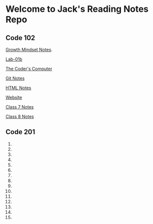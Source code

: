 # Welcome to Jack's Reading Notes Repo

## Code 102

[Growth Mindset Notes](Reading-Notes/growthMindset.md).

[Lab-01b](Reading-Notes/lab-01b.md)

[The Coder's Computer](Reading-Notes/theCodersComputer.md)

[Git Notes](Reading-Notes/gitReview.md)

[HTML Notes](Reading-Notes/htmlNotes.md)

[Website](Reading-Notes/myWebsite.html)

[Class 7 Notes](Reading-Notes/jsNotes.md)

[Class 8 Notes](Reading-Notes/class8Notes.md)

## Code 201

1. []()
2. []()
3. []()
4. []()
5. []()
6. []()
7. []()
8. []()
9. []()
10. []()
11. []()
12. []()
13. []()
14. []()
15. []()
